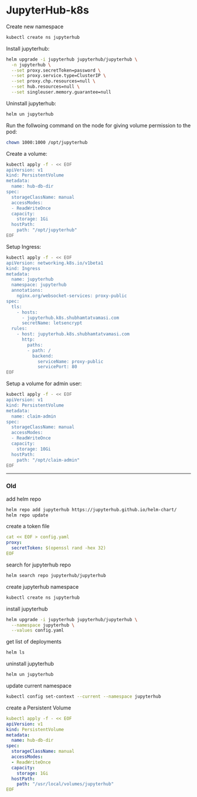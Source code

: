 # JupyterHub-k8s

Create new namespace
```bash
kubectl create ns jupyterhub
```

Install jupyterhub:
```bash
helm upgrade -i jupyterhub jupyterhub/jupyterhub \
  -n jupyterhub \
  --set proxy.secretToken=password \
  --set proxy.service.type=ClusterIP \
  --set proxy.chp.resources=null \
  --set hub.resources=null \
  --set singleuser.memory.guarantee=null
```

Uninstall jupyterhub:
```bash
helm un jupyterhub
```

Run the follwoing command on the node for giving volume permission to the pod:
```bash
chown 1000:1000 /opt/jupyterhub
```

Create a volume:
```bash
kubectl apply -f - << EOF
apiVersion: v1
kind: PersistentVolume
metadata:
  name: hub-db-dir
spec:
  storageClassName: manual
  accessModes:
  - ReadWriteOnce
  capacity:
    storage: 1Gi
  hostPath:
    path: "/opt/jupyterhub"
EOF
```

Setup Ingress:
```bash
kubectl apply -f - << EOF
apiVersion: networking.k8s.io/v1beta1
kind: Ingress
metadata:
  name: jupyterhub
  namespace: jupyterhub
  annotations:
    nginx.org/websocket-services: proxy-public
spec:
  tls:
    - hosts:
      - jupyterhub.k8s.shubhamtatvamasi.com
      secretName: letsencrypt
  rules:
    - host: jupyterhub.k8s.shubhamtatvamasi.com
      http:
        paths:
        - path: /
          backend:
            serviceName: proxy-public
            servicePort: 80
EOF
```

Setup a volume for admin user:
```bash
kubectl apply -f - << EOF
apiVersion: v1
kind: PersistentVolume
metadata:
  name: claim-admin
spec:
  storageClassName: manual
  accessModes:
  - ReadWriteOnce
  capacity:
    storage: 10Gi
  hostPath:
    path: "/opt/claim-admin"
EOF
```


---

### Old

add helm repo
```bash
helm repo add jupyterhub https://jupyterhub.github.io/helm-chart/
helm repo update
```

create a token file
```yaml
cat << EOF > config.yaml
proxy:
  secretToken: $(openssl rand -hex 32)
EOF
```

search for jupyterhub repo
```bash
helm search repo jupyterhub/jupyterhub
```

create jupyterhub namespace 
```bash
kubectl create ns jupyterhub
```

install jupyterhub
```bash
helm upgrade -i jupyterhub jupyterhub/jupyterhub \
  --namespace jupyterhub \
  --values config.yaml
```

get list of deployments
```bash
helm ls
```

uninstall jupyterhub
```bash
helm un jupyterhub
```

update current namespace
```bash
kubectl config set-context --current --namespace jupyterhub
```

create a Persistent Volume
```yaml
kubectl apply -f - << EOF
apiVersion: v1
kind: PersistentVolume
metadata:
  name: hub-db-dir
spec:
  storageClassName: manual
  accessModes:
  - ReadWriteOnce
  capacity:
    storage: 1Gi
  hostPath:
    path: "/usr/local/volumes/jupyterhub"
EOF
```




